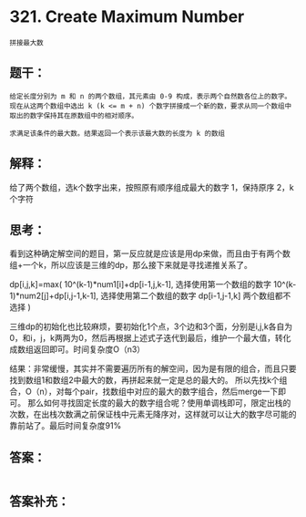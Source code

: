 # 321. Create Maximum Number
    拼接最大数
## 题干：
```
给定长度分别为 m 和 n 的两个数组，其元素由 0-9 构成，表示两个自然数各位上的数字。现在从这两个数组中选出 k (k <= m + n) 个数字拼接成一个新的数，要求从同一个数组中取出的数字保持其在原数组中的相对顺序。

求满足该条件的最大数。结果返回一个表示该最大数的长度为 k 的数组
```
## 解释：
给了两个数组，选k个数字出来，按照原有顺序组成最大的数字
1，保持原序
2，k个字符

## 思考：
看到这种确定解空间的题目，第一反应就是应该是用dp来做，而且由于有两个数组+一个k，所以应该是三维的dp，那么接下来就是寻找递推关系了。

dp[i,j,k]=max(
    10^(k-1)*num1[i]+dp[i-1,j,k-1],      选择使用第一个数组的数字
    10^(k-1)*num2[j]+dp[i,j-1,k-1],      选择使用第二个数组的数字
    dp[i-1,j-1,k]                        两个数组都不选择
)

三维dp的初始化也比较麻烦，要初始化1个点，3个边和3个面，分别是i,j,k各自为0，和i，j，k两两为0，然后再根据上述式子迭代到最后，维护一个最大值，转化成数组返回即可。时间复杂度O（n3）

结果：非常缓慢，其实并不需要遍历所有的解空间，因为是有限的组合，而且只要找到数组1和数组2中最大的数，再拼起来就一定是总的最大的。
所以先找k个组合，O（n），对每个pair，找数组中对应的最大的数字组合，然后merge一下即可。
那么如何寻找固定长度的最大的数字组合呢？使用单调栈即可，限定出栈的次数，在出栈次数满之前保证栈中元素无降序对，这样就可以让大的数字尽可能的靠前站了。最后时间复杂度91%


## 答案：
```
```
## 答案补充：
